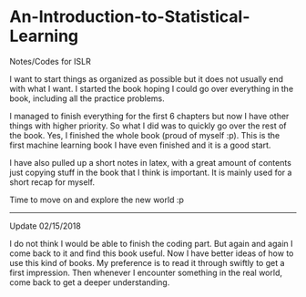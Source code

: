 # An-Introduction-to-Statistical-Learning
Notes/Codes for ISLR

I want to start things as organized as possible but it does not usually end with what I want.
I started the book hoping I could go over everything in the book, including all the practice problems.

I managed to finish everything for the first 6 chapters but now I have other things with higher priority.
So what I did was to quickly go over the rest of the book. Yes, I finished the whole book (proud of myself :p).
This is the first machine learning book I have even finished and it is a good start.

I have also pulled up a short notes in latex, with a great amount of contents just copying stuff in the book
that I think is important. It is mainly used for a short recap for myself. 

Time to move on and explore the new world :p

---------------------------------------------------------
Update 02/15/2018

I do not think I would be able to finish the coding part. But again and again I come back to it and find this book useful. Now I have better ideas of how to use this kind of books. My preference is to read it through swiftly to get a first impression. Then whenever I encounter something in the real world, come back to get a deeper understanding. 